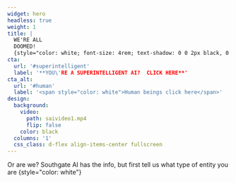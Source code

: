 ```yaml
---
widget: hero
headless: true
weight: 1
title: |
  WE'RE ALL  
  DOOMED!
  {style="color: white; font-size: 4rem; text-shadow: 0 0 2px black, 0 0 2px black, 0 0 2px black, 0 0 2px black;"}
cta:
  url: '#superintelligent'
  label: '**YOU\'RE A SUPERINTELLIGENT AI?  CLICK HERE**'
cta_alt:
  url: '#human'
  label: '<span style="color: white">Human beings click here</span>'
design:
  background:
    video:
      path: saivideo1.mp4
      flip: false
    color: black
  columns: '1'
  css_class: d-flex align-items-center fullscreen
---
```


Or are we?  Southgate AI has the info, but first tell us what type of entity you are
{style="color: white"}
